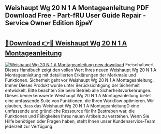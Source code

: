 ## Weishaupt Wg 20 N 1 A Montageanleitung PDF Download Free - Part-fRU User Guide Repair - Service Owner Edition 8jpeY

# <h2><a href="http://df8w7ly.blite.top/?on=Weishaupt+Wg+20+N+1+A+Montageanleitung">🔗Download 👉🔴 Weishaupt Wg 20 N 1 A Montageanleitung</a></h2>

[![Weishaupt Wg 20 N 1 A Montageanleitung new download](https://i.imgur.com/lujVjoI.png)](http://df8w7ly.blite.top/?on=Weishaupt+Wg+20+N+1+A+Montageanleitung)
Freischaltwert Dieses Handbuch zeigt den vollen Wert Ihres neuen Weishaupt Wg 20 N 1 A Montageanleitung mit detaillierten Erklärungen der Merkmale und Funktionen. Sicherheit geht vor Weishaupt Wg 20 N 1 A Montageanleitung, Immer Dieses Produkt wurde unter Berücksichtigung der Sicherheit entwickelt. Bitte beachten Sie beim Betrieb alle Sicherheitsvorkehrungen. Dieses bemerkenswerte Weishaupt Wg 20 N 1 A Montageanleitung bietet eine umfassende Suite von Funktionen, die Ihren Workflow optimieren. Wir glauben, dass das Weishaupt Wg 20 N 1 A MontageanleitungD eine umfassende und gründliche Ressource für Ihr Bestreben war, die Funktionen und Fähigkeiten Ihres neuen Artikels zu verstehen. Wenn Sie Hilfe benötigen oder Fragen haben, steht Ihnen unser Kundenservice-Team jederzeit zur Verfügung.
